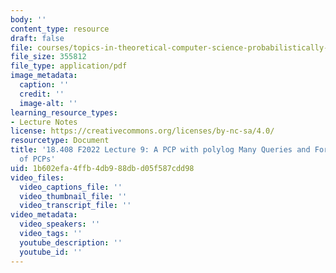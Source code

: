 ```yaml
---
body: ''
content_type: resource
draft: false
file: courses/topics-in-theoretical-computer-science-probabilistically-checkable-proofs/mit18_408f22_lec9.pdf
file_size: 355812
file_type: application/pdf
image_metadata:
  caption: ''
  credit: ''
  image-alt: ''
learning_resource_types:
- Lecture Notes
license: https://creativecommons.org/licenses/by-nc-sa/4.0/
resourcetype: Document
title: '18.408 F2022 Lecture 9: A PCP with polylog Many Queries and Formalizations
  of PCPs'
uid: 1b602efa-4ffb-4db9-88db-d05f587cdd98
video_files:
  video_captions_file: ''
  video_thumbnail_file: ''
  video_transcript_file: ''
video_metadata:
  video_speakers: ''
  video_tags: ''
  youtube_description: ''
  youtube_id: ''
---
```

